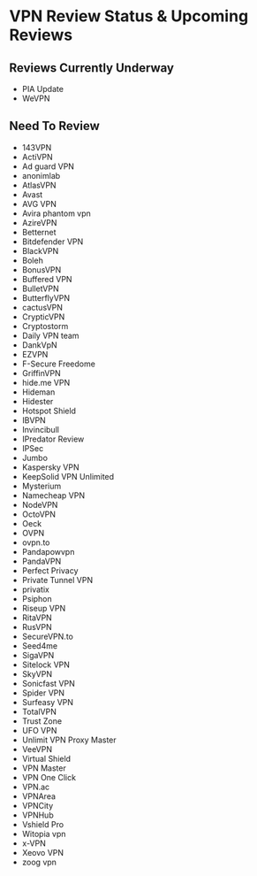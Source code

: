 # VPN Review Status & Upcoming Reviews

## Reviews Currently Underway
* PIA Update
* WeVPN
## Need To Review
* 143VPN
* ActiVPN
* Ad guard VPN
* anonimlab
* AtlasVPN
* Avast
* AVG VPN
* Avira phantom vpn 
* AzireVPN
* Betternet
* Bitdefender VPN
* BlackVPN
* Boleh
* BonusVPN
* Buffered VPN
* BulletVPN
* ButterflyVPN 
* cactusVPN
* CrypticVPN
* Cryptostorm
* Daily VPN team
* DankVpN
* EZVPN
* F-Secure Freedome
* GriffinVPN
* hide.me VPN
* Hideman
* Hidester
* Hotspot Shield
* IBVPN
* Invincibull
* IPredator Review
* IPSec
* Jumbo
* Kaspersky VPN
* KeepSolid VPN Unlimited
* Mysterium
* Namecheap VPN
* NodeVPN 
* OctoVPN
* Oeck
* OVPN
* ovpn.to
* Pandapowvpn
* PandaVPN
* Perfect Privacy
* Private Tunnel VPN
* privatix
* Psiphon 
* Riseup VPN
* RitaVPN
* RusVPN
* SecureVPN.to
* Seed4me
* SigaVPN
* Sitelock VPN
* SkyVPN
* Sonicfast VPN
* Spider VPN
* Surfeasy VPN
* TotalVPN
* Trust Zone
* UFO VPN
* Unlimit VPN Proxy Master
* VeeVPN
* Virtual Shield
* VPN Master
* VPN One Click
* VPN.ac
* VPNArea
* VPNCity
* VPNHub
* Vshield Pro
* Witopia vpn 
* x-VPN
* Xeovo VPN
* zoog vpn
